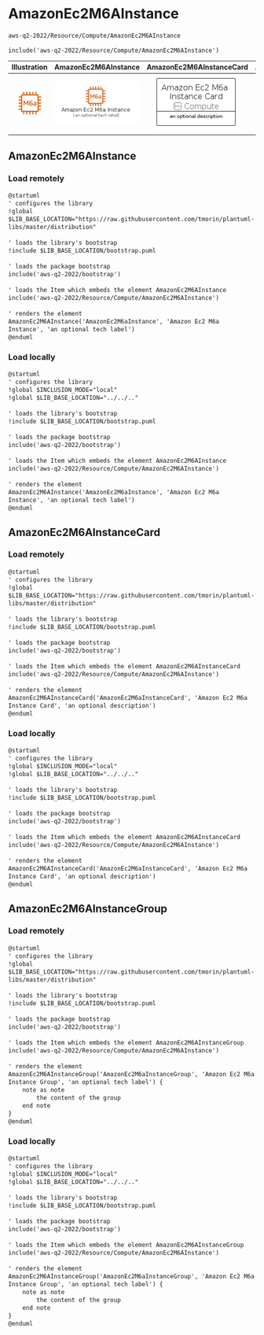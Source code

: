 # AmazonEc2M6AInstance


```text
aws-q2-2022/Resource/Compute/AmazonEc2M6AInstance
```

```text
include('aws-q2-2022/Resource/Compute/AmazonEc2M6AInstance')
```



| Illustration | AmazonEc2M6AInstance | AmazonEc2M6AInstanceCard | AmazonEc2M6AInstanceGroup |
| :---: | :---: | :---: | :---: |
| ![illustration for Illustration](../../../aws-q2-2022/Resource/Compute/AmazonEc2M6AInstance.png) | ![illustration for AmazonEc2M6AInstance](../../../aws-q2-2022/Resource/Compute/AmazonEc2M6AInstance.Local.png) | ![illustration for AmazonEc2M6AInstanceCard](../../../aws-q2-2022/Resource/Compute/AmazonEc2M6AInstanceCard.Local.png) | ![illustration for AmazonEc2M6AInstanceGroup](../../../aws-q2-2022/Resource/Compute/AmazonEc2M6AInstanceGroup.Local.png) |




## AmazonEc2M6AInstance

### Load remotely
```plantuml
@startuml
' configures the library
!global $LIB_BASE_LOCATION="https://raw.githubusercontent.com/tmorin/plantuml-libs/master/distribution"

' loads the library's bootstrap
!include $LIB_BASE_LOCATION/bootstrap.puml

' loads the package bootstrap
include('aws-q2-2022/bootstrap')

' loads the Item which embeds the element AmazonEc2M6AInstance
include('aws-q2-2022/Resource/Compute/AmazonEc2M6AInstance')

' renders the element
AmazonEc2M6AInstance('AmazonEc2M6aInstance', 'Amazon Ec2 M6a Instance', 'an optional tech label')
@enduml
```

### Load locally
```plantuml
@startuml
' configures the library
!global $INCLUSION_MODE="local"
!global $LIB_BASE_LOCATION="../../.."

' loads the library's bootstrap
!include $LIB_BASE_LOCATION/bootstrap.puml

' loads the package bootstrap
include('aws-q2-2022/bootstrap')

' loads the Item which embeds the element AmazonEc2M6AInstance
include('aws-q2-2022/Resource/Compute/AmazonEc2M6AInstance')

' renders the element
AmazonEc2M6AInstance('AmazonEc2M6aInstance', 'Amazon Ec2 M6a Instance', 'an optional tech label')
@enduml
```

## AmazonEc2M6AInstanceCard

### Load remotely
```plantuml
@startuml
' configures the library
!global $LIB_BASE_LOCATION="https://raw.githubusercontent.com/tmorin/plantuml-libs/master/distribution"

' loads the library's bootstrap
!include $LIB_BASE_LOCATION/bootstrap.puml

' loads the package bootstrap
include('aws-q2-2022/bootstrap')

' loads the Item which embeds the element AmazonEc2M6AInstanceCard
include('aws-q2-2022/Resource/Compute/AmazonEc2M6AInstance')

' renders the element
AmazonEc2M6AInstanceCard('AmazonEc2M6aInstanceCard', 'Amazon Ec2 M6a Instance Card', 'an optional description')
@enduml
```

### Load locally
```plantuml
@startuml
' configures the library
!global $INCLUSION_MODE="local"
!global $LIB_BASE_LOCATION="../../.."

' loads the library's bootstrap
!include $LIB_BASE_LOCATION/bootstrap.puml

' loads the package bootstrap
include('aws-q2-2022/bootstrap')

' loads the Item which embeds the element AmazonEc2M6AInstanceCard
include('aws-q2-2022/Resource/Compute/AmazonEc2M6AInstance')

' renders the element
AmazonEc2M6AInstanceCard('AmazonEc2M6aInstanceCard', 'Amazon Ec2 M6a Instance Card', 'an optional description')
@enduml
```

## AmazonEc2M6AInstanceGroup

### Load remotely
```plantuml
@startuml
' configures the library
!global $LIB_BASE_LOCATION="https://raw.githubusercontent.com/tmorin/plantuml-libs/master/distribution"

' loads the library's bootstrap
!include $LIB_BASE_LOCATION/bootstrap.puml

' loads the package bootstrap
include('aws-q2-2022/bootstrap')

' loads the Item which embeds the element AmazonEc2M6AInstanceGroup
include('aws-q2-2022/Resource/Compute/AmazonEc2M6AInstance')

' renders the element
AmazonEc2M6AInstanceGroup('AmazonEc2M6aInstanceGroup', 'Amazon Ec2 M6a Instance Group', 'an optional tech label') {
    note as note
        the content of the group
    end note
}
@enduml
```

### Load locally
```plantuml
@startuml
' configures the library
!global $INCLUSION_MODE="local"
!global $LIB_BASE_LOCATION="../../.."

' loads the library's bootstrap
!include $LIB_BASE_LOCATION/bootstrap.puml

' loads the package bootstrap
include('aws-q2-2022/bootstrap')

' loads the Item which embeds the element AmazonEc2M6AInstanceGroup
include('aws-q2-2022/Resource/Compute/AmazonEc2M6AInstance')

' renders the element
AmazonEc2M6AInstanceGroup('AmazonEc2M6aInstanceGroup', 'Amazon Ec2 M6a Instance Group', 'an optional tech label') {
    note as note
        the content of the group
    end note
}
@enduml
```

